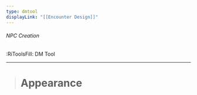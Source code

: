 ```yaml
---
type: dmtool
displayLink: "[[Encounter Design]]"
---
```


###### NPC Creation
:RiToolsFill: DM Tool
___

># Appearance
